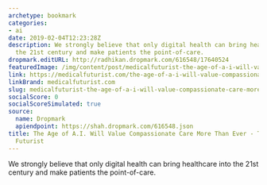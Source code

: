 ```yaml
---
archetype: bookmark
categories:
- ai
date: 2019-02-04T12:23:28Z
description: We strongly believe that only digital health can bring healthcare into
  the 21st century and make patients the point-of-care.
dropmark.editURL: http://radhikan.dropmark.com/616548/17640524
featuredImage: /img/content/post/medicalfuturist-the-age-of-a-i-will-value-compassionate-care-more-than-ever-the-medical-futurist.png
link: https://medicalfuturist.com/the-age-of-a-i-will-value-compassionate-care-more-than-ever
linkBrand: medicalfuturist.com
slug: medicalfuturist-the-age-of-a-i-will-value-compassionate-care-more-than-ever-the-medical-futurist
socialScore: 0
socialScoreSimulated: true
source:
  name: Dropmark
  apiendpoint: https://shah.dropmark.com/616548.json
title: The Age of A.I. Will Value Compassionate Care More Than Ever - The Medical
  Futurist
---
```

We strongly believe that only digital health can bring healthcare into the 21st century and make patients the point-of-care.